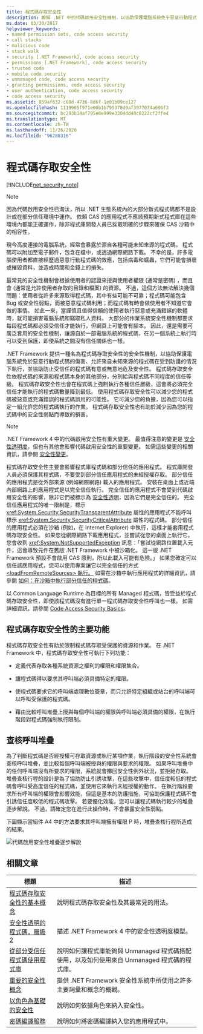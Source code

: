 ```yaml
---
title: 程式碼存取安全性
description: 瞭解 .NET 中的代碼啟用安全性機制，以協助保護電腦系統免于惡意行動程式碼的攻擊。
ms.date: 03/30/2017
helpviewer_keywords:
- named permission sets, code access security
- call stacks
- malicious code
- stack walk
- security [.NET Framework], code access security
- permissions [.NET Framework], code access security
- trusted code
- mobile code security
- unmanaged code, code access security
- granting permissions, code access security
- user authentication, code access security
- code access security
ms.assetid: 859af632-c80d-4736-8d6f-1e01b09ce127
ms.openlocfilehash: 1119965f971e00b1b795378d9af3977074a696f3
ms.sourcegitcommit: bc293b14af795e0e999e3304dd40c0222cf2ffe4
ms.translationtype: MT
ms.contentlocale: zh-TW
ms.lasthandoff: 11/26/2020
ms.locfileid: "96288316"
---
```

# <a name="code-access-security"></a>程式碼存取安全性

[!INCLUDE[net_security_note](../../../includes/net-security-note-md.md)]  

> [!NOTE]
> 因為代碼啟用安全性已淘汰，所以 .NET 生態系統內的大部分新式程式碼都不是設計成在部分信任環境中運作。 依賴 CAS 的應用程式不應該預期新式程式庫在這些環境內都能正確運作，除非程式庫開發人員已採取明確的步驟來確保 CAS 沙箱中的相容性。  

 現今高度連接的電腦系統，經常會暴露於源自各種可能未知來源的程式碼。 程式碼可以附加至電子郵件，包含在檔中，或透過網際網路下載。 不幸的是，許多電腦使用者都直接經歷過惡意行動程式碼的效應，包括病毒和蠕蟲，它們可能會損壞或摧毀資料，並造成時間和金錢上的損失。  
  
 最常見的安全性機制會根據使用者的認證來授與使用者權限 (通常是密碼) ，而且會 (通常是允許使用者存取的目錄和檔案) 的資源。 不過，這個方法無法解決幾個問題：使用者從許多來源取得程式碼，其中有些可能不可靠；程式碼可能包含 Bug 或安全性弱點，而被惡意程式碼利用；而程式碼有時會做使用者不知道它會做的事情。 如此一來，當謹慎且值得信賴的使用者執行惡意或充滿錯誤的軟體時，就可能損害電腦系統和竊取私人資料。 大部分的作業系統安全性機制都要求每段程式碼都必須受信任才能執行，但網頁上可能會有腳本。 因此，還是需要可廣泛套用的安全性機制，讓源自於一部電腦系統的程式碼，在另一個系統上執行時可以受到保護，即使系統之間沒有信任關係也一樣。  
  
 .NET Framework 提供一種名為程式碼存取安全性的安全性機制，以協助保護電腦系統免於惡意行動程式碼的傷害、允許來自未知來源的程式碼在受到防護的情況下執行，並協助防止受信任的程式碼有意或無意地危及安全性。 程式碼存取安全性依程式碼的來源和程式碼本身的其他部分，分別給與程式碼不同程度的信任等級。 程式碼存取安全性也會在程式碼上強制執行各種信任層級，這會將必須完全信任才能執行的程式碼數量降到最低。 使用程式碼存取安全性可以減少您的程式碼被惡意或充滿錯誤的程式碼誤用的可能性。 它可減少您的負擔，因為您可以指定一組允許您的程式碼執行的作業。 程式碼存取安全性也有助於減少因為您的程式碼中的安全性弱點而導致的損害。  
  
> [!NOTE]
> .NET Framework 4 中的代碼啟用安全性有重大變更。 最值得注意的變更是 [安全性透明度](security-transparent-code.md)，但也有其他會影響代碼啟用安全性的重要變更。 如需這些變更的相關資訊，請參閱 [安全性變更](/previous-versions/dotnet/framework/security/security-changes)。  
  
 程式碼存取安全性主要會影響程式庫程式碼和部分信任的應用程式。 程式庫開發人員必須保護其程式碼，不要受到部分信任應用程式的未經授權存取。 部分信任的應用程式是從外部來源 (例如網際網路) 載入的應用程式。 安裝在桌面上或近端內部網路上的應用程式是以完全信任執行。 完全信任的應用程式不會受到代碼啟用安全性的影響，除非它們被標示為 [安全性透明](security-transparent-code.md)，因為它們是完全信任的。 完全信任應用程式的唯一限制是，標示 <xref:System.Security.SecurityTransparentAttribute> 屬性的應用程式不能呼叫標示 <xref:System.Security.SecurityCriticalAttribute> 屬性的程式碼。 部分信任的應用程式必須在沙箱 (例如，在 Internet Explorer) 中執行，這樣才能套用程式碼存取安全性。 如果您從網際網路下載應用程式，並嘗試從您的桌面上執行它，您會收到 <xref:System.NotSupportedException> 訊息：「嘗試從網路位置載入元件，這會導致元件在舊版 .NET Framework 中被沙箱化。 這一版 .NET Framework 預設不會啟用 CAS 原則，所以此載入可能有危險。」 如果您確定可以信任該應用程式，您可以使用專案讓它以完全信任的方式[ \<loadFromRemoteSources> 執行。](../configure-apps/file-schema/runtime/loadfromremotesources-element.md) 如需在沙箱中執行應用程式的詳細資訊，請參閱 [如何：在沙箱中執行部分信任的程式碼](how-to-run-partially-trusted-code-in-a-sandbox.md)。  
  
 以 Common Language Runtime 為目標的所有 Managed 程式碼，皆受益於程式碼存取安全性，即使該程式碼沒有進行單一程式碼存取安全性呼叫也一樣。 如需詳細資訊，請參閱 [Code Access Security Basics](code-access-security-basics.md)。  
  
<a name="key_functions"></a>

## <a name="key-functions-of-code-access-security"></a>程式碼存取安全性的主要功能  

 程式碼存取安全性有助於限制程式碼存取受保護的資源和作業。 在 .NET Framework 中，程式碼存取安全性可執行下列功能：  
  
- 定義代表存取各種系統資源之權利的權限和權限集合。  
  
- 讓程式碼得以要求其呼叫端必須具備特定的權限。  
  
- 使程式碼要求它的呼叫端處理數位簽章，而只允許特定組織或站台的呼叫端可以呼叫受保護的程式碼。  
  
- 藉由比較呼叫堆疊上授與每個呼叫端的權限與呼叫端必須具備的權限，在執行階段對程式碼強制執行限制。  
  
<a name="walking_the_call_stack"></a>

## <a name="walking-the-call-stack"></a>查核呼叫堆疊  

 為了判斷程式碼是否經授權可存取資源或執行某項作業，執行階段的安全性系統會查核呼叫堆疊，並比較每個呼叫端被授與的權限與要求的權限。 如果呼叫堆疊中的任何呼叫端沒有所要求的權限，系統就會擲回安全性例外狀況，並拒絕存取。 堆疊查核行程的設計是為了協助防止引誘攻擊，在這些攻擊中，信任度較低的程式碼會呼叫受高度信任的程式碼，並使用它來執行未經授權的動作。 在執行階段要求所有呼叫端的權限會影響效能，但這是基本的防護措施，可協助保護程式碼不會引誘信任度較低的程式碼攻擊。 若要優化效能，您可以讓程式碼執行較少的堆疊逐步解說。 不過，請確定您在進行此操作時，不會暴露安全性弱點。  
  
 下圖顯示當組件 A4 中的方法要求其呼叫端擁有權限 P 時，堆疊查核行程所造成的結果。  
  
 ![代碼啟用安全性堆疊逐步解說](media/slide-10a.gif "slide_10a")
  
<a name="related_topics"></a>

## <a name="related-articles"></a>相關文章
  
|標題|描述|  
|-----------|-----------------|  
|[程式碼存取安全性的基本概念](code-access-security-basics.md)|說明程式碼存取安全性及其最常見的用法。|  
|[安全性透明的程式碼，層級 2](security-transparent-code-level-2.md)|描述 .NET Framework 4 中的安全性透明度模型。|  
|[從部分受信任程式碼使用程式庫](using-libraries-from-partially-trusted-code.md)|說明如何讓程式庫能夠與 Unmanaged 程式碼搭配使用，以及如何使用來自 Unmanaged 程式碼的程式庫。|  
|[重要的安全性概念](../../standard/security/key-security-concepts.md)|提供 .NET Framework 安全性系統中所使用之許多主要詞彙和概念的概觀。|  
|[以角色為基礎的安全性](../../standard/security/role-based-security.md)|說明如何依據角色來納入安全性。|  
|[密碼編譯服務](../../standard/security/cryptographic-services.md)|說明如何將密碼編譯納入您的應用程式中。|
